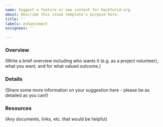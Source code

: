 ```yaml
---
name: Suggest a feature or new content for HackforLA.org
about: Describe this issue template's purpose here.
title: ''
labels: enhancement
assignees: ''

---
```


### Overview 
(Write a brief overview including who wants it (e.g. as a project volunteer), what you want, and for what valued outcome.)

### Details 
(Share some more information on your suggestion here - please be as detailed as you can!)

### Resources  
(Any documents, links, etc. that would be helpful)
